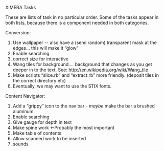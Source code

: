 XIMERA Tasks

These are lists of task in no particular order. Some of the tasks
appear in both lists, because there is a component needed in both
categories.

Conversion:

1) Use wallpaper -- also have a (semi random) transparent mask at the edges... this will make it “glow”
2) Enable searching
3) correct size for interactive
4) Wang tiles for background.... background that changes as you get deeper in to the text. See: http://en.wikipedia.org/wiki/Wang_tile
5) Make scripts “slice.rb” and “extract.rb” more friendly. (deposit tiles in the correct directory etc)
6) Eventually, we may want to use the STIX fonts. 

Content Navigator:

1) Add a “grippy” icon to the nav bar - *maybe* make the bar a brushed aluminum.
2) Enable searching
3) Give gauge for depth in text
4) Make spine work ←Probably the most important
5) Make table of contents
6) Allow scanned work to be inserted
7) sounds